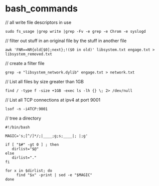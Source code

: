 # bash_commands


// all write file descriptors in use
```
sudo fs_usage |grep write |grep -Fv -e grep -e Chrom -e syslogd
```

// filter out stuff in an original file by the stuff in another file
```
awk 'FNR==NR{old[$0];next};!($0 in old)' libsystem.txt engage.txt > libsystem_removed.txt
```

// create a filter file
```
grep -e "libsystem_network.dylib" engage.txt > network.txt
```

// List all files by size greater than 1GB
```
find / -type f -size +1GB -exec ls -lh {} \; 2> /dev/null
```

// List all TCP connections at ipv4 at port 9001
```
lsof -n -i4TCP:9001
```

// tree a directory
```
#!/bin/bash

MAGIC='s;[^/]*/;|____;g;s;____|; |;g'

if [ "$#" -gt 0 ] ; then
   dirlist="$@"
else
   dirlist="."
fi

for x in $dirlist; do
     find "$x" -print | sed -e "$MAGIC"
done
```
